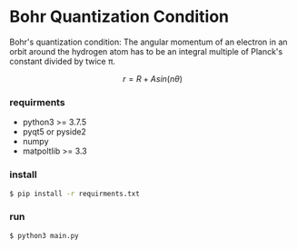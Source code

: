 # Bohr Quantization Condition

Bohr's quantization condition: The angular momentum of an electron in an orbit around the hydrogen atom has to be an integral multiple of Planck's constant divided by twice π.

$$r = R + Asin(n\theta)$$

### requirments
 - python3 >= 3.7.5
 - pyqt5 or pyside2
 - numpy
 - matpoltlib >= 3.3

### install
```sh
$ pip install -r requirments.txt
```

### run
```
$ python3 main.py
```

